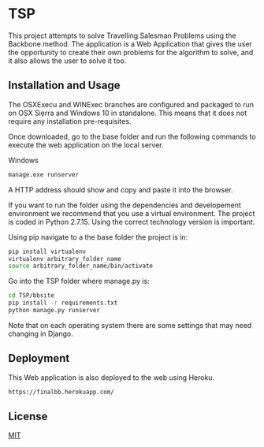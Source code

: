 # TSP

This project attempts to solve Travelling Salesman Problems using the Backbone method. The application is a Web Application that gives the user the opportunity to create their own problems for the algorithm to solve, and it also allows the user to solve it too.

## Installation and Usage

The OSXExecu and WINExec branches are configured and packaged to run on OSX Sierra and Windows 10 in standalone. This means that it does not require any installation pre-requisites. 

Once downloaded, go to the base folder and run the following commands to execute the web application on the local server.

Windows
```bash
manage.exe runserver
```

A HTTP address should show and copy and paste it into the browser.

If you want to run the folder using the dependencies and developement environment we recommend that you use a virtual environment. The project is coded in Python 2.7.15. Using the correct technology version is important.

Using pip navigate to a the base folder the project is in:

```bash
pip install virtualenv
virtualenv arbitrary_folder_name
source arbitrary_folder_name/bin/activate
```

Go into the TSP folder where manage.py is:

```bash
cd TSP/bbsite
pip install -r requirements.txt
python manage.py runserver
```
Note that on each operating system there are some settings that may need changing in Django.

## Deployment
This Web application is also deployed to the web using Heroku.

```bash
https://finalbb.herokuapp.com/
```

## License
[MIT](https://choosealicense.com/licenses/mit/)

